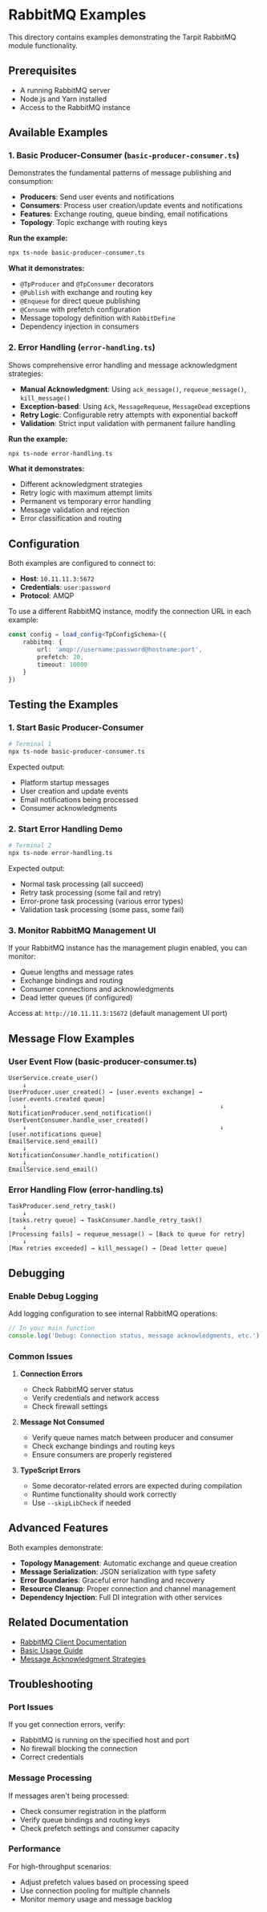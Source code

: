 # RabbitMQ Examples

This directory contains examples demonstrating the Tarpit RabbitMQ module functionality.

## Prerequisites

- A running RabbitMQ server
- Node.js and Yarn installed
- Access to the RabbitMQ instance

## Available Examples

### 1. Basic Producer-Consumer (`basic-producer-consumer.ts`)

Demonstrates the fundamental patterns of message publishing and consumption:

- **Producers**: Send user events and notifications
- **Consumers**: Process user creation/update events and notifications
- **Features**: Exchange routing, queue binding, email notifications
- **Topology**: Topic exchange with routing keys

**Run the example:**
```bash
npx ts-node basic-producer-consumer.ts
```

**What it demonstrates:**
- `@TpProducer` and `@TpConsumer` decorators
- `@Publish` with exchange and routing key
- `@Enqueue` for direct queue publishing
- `@Consume` with prefetch configuration
- Message topology definition with `RabbitDefine`
- Dependency injection in consumers

### 2. Error Handling (`error-handling.ts`)

Shows comprehensive error handling and message acknowledgment strategies:

- **Manual Acknowledgment**: Using `ack_message()`, `requeue_message()`, `kill_message()`
- **Exception-based**: Using `Ack`, `MessageRequeue`, `MessageDead` exceptions
- **Retry Logic**: Configurable retry attempts with exponential backoff
- **Validation**: Strict input validation with permanent failure handling

**Run the example:**
```bash
npx ts-node error-handling.ts
```

**What it demonstrates:**
- Different acknowledgment strategies
- Retry logic with maximum attempt limits
- Permanent vs temporary error handling
- Message validation and rejection
- Error classification and routing

## Configuration

Both examples are configured to connect to:
- **Host**: `10.11.11.3:5672`
- **Credentials**: `user:password`
- **Protocol**: AMQP

To use a different RabbitMQ instance, modify the connection URL in each example:

```typescript
const config = load_config<TpConfigSchema>({
    rabbitmq: {
        url: 'amqp://username:password@hostname:port',
        prefetch: 20,
        timeout: 10000
    }
})
```

## Testing the Examples

### 1. Start Basic Producer-Consumer

```bash
# Terminal 1
npx ts-node basic-producer-consumer.ts
```

Expected output:
- Platform startup messages
- User creation and update events
- Email notifications being processed
- Consumer acknowledgments

### 2. Start Error Handling Demo

```bash
# Terminal 2  
npx ts-node error-handling.ts
```

Expected output:
- Normal task processing (all succeed)
- Retry task processing (some fail and retry)
- Error-prone task processing (various error types)
- Validation task processing (some pass, some fail)

### 3. Monitor RabbitMQ Management UI

If your RabbitMQ instance has the management plugin enabled, you can monitor:
- Queue lengths and message rates
- Exchange bindings and routing
- Consumer connections and acknowledgments
- Dead letter queues (if configured)

Access at: `http://10.11.11.3:15672` (default management UI port)

## Message Flow Examples

### User Event Flow (basic-producer-consumer.ts)

```
UserService.create_user()
    ↓
UserProducer.user_created() → [user.events exchange] → [user.events.created queue]
    ↓                                                      ↓
NotificationProducer.send_notification()              UserEventConsumer.handle_user_created()
    ↓                                                      ↓
[user.notifications queue]                            EmailService.send_email()
    ↓
NotificationConsumer.handle_notification()
    ↓
EmailService.send_email()
```

### Error Handling Flow (error-handling.ts)

```
TaskProducer.send_retry_task()
    ↓
[tasks.retry queue] → TaskConsumer.handle_retry_task()
    ↓
[Processing fails] → requeue_message() → [Back to queue for retry]
    ↓
[Max retries exceeded] → kill_message() → [Dead letter queue]
```

## Debugging

### Enable Debug Logging

Add logging configuration to see internal RabbitMQ operations:

```typescript
// In your main function
console.log('Debug: Connection status, message acknowledgments, etc.')
```

### Common Issues

1. **Connection Errors**
   - Check RabbitMQ server status
   - Verify credentials and network access
   - Check firewall settings

2. **Message Not Consumed**
   - Verify queue names match between producer and consumer
   - Check exchange bindings and routing keys
   - Ensure consumers are properly registered

3. **TypeScript Errors**
   - Some decorator-related errors are expected during compilation
   - Runtime functionality should work correctly
   - Use `--skipLibCheck` if needed

## Advanced Features

Both examples demonstrate:

- **Topology Management**: Automatic exchange and queue creation
- **Message Serialization**: JSON serialization with type safety
- **Error Boundaries**: Graceful error handling and recovery
- **Resource Cleanup**: Proper connection and channel management
- **Dependency Injection**: Full DI integration with other services

## Related Documentation

- [RabbitMQ Client Documentation](../../docs-temp/en/3-rabbitmq-client/)
- [Basic Usage Guide](../../docs-temp/en/3-rabbitmq-client/1-basic-usage.md)
- [Message Acknowledgment Strategies](../../docs-temp/en/3-rabbitmq-client/3-acknowledgment.md)

## Troubleshooting

### Port Issues
If you get connection errors, verify:
- RabbitMQ is running on the specified host and port
- No firewall blocking the connection
- Correct credentials

### Message Processing
If messages aren't being processed:
- Check consumer registration in the platform
- Verify queue bindings and routing keys
- Check prefetch settings and consumer capacity

### Performance
For high-throughput scenarios:
- Adjust prefetch values based on processing speed
- Use connection pooling for multiple channels
- Monitor memory usage and message backlog 